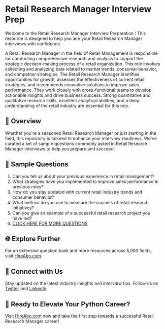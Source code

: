 # Retail Research Manager Interview Prep

Welcome to the Retail Research Manager Interview Preparation ! This resource is designed to help you ace your Retail Research Manager interviews with confidence.

A Retail Research Manager in the field of Retail Management is responsible for conducting comprehensive research and analysis to support the strategic decision-making process of a retail organization. This role involves collecting and analyzing data related to market trends, consumer behavior, and competitor strategies. The Retail Research Manager identifies opportunities for growth, assesses the effectiveness of current retail strategies, and recommends innovative solutions to improve sales performance. They work closely with cross-functional teams to develop actionable insights and drive business success. Strong quantitative and qualitative research skills, excellent analytical abilities, and a deep understanding of the retail industry are essential for this role.

## 🚀 Overview

Whether you're a seasoned Retail Research Manager or just starting in the field, this repository is tailored to enhance your interview readiness. We've curated a set of sample questions commonly asked in Retail Research Manager interviews to help you prepare and succeed.

## 📝 Sample Questions

1. Can you tell us about your previous experience in retail management?
2. What strategies have you implemented to improve sales performance in previous roles?
3. How do you stay updated with current retail industry trends and consumer behavior?
4. What metrics do you use to measure the success of retail research initiatives?
5. Can you give an example of a successful retail research project you have led?
6. [CLICK HERE FOR MORE QUESTIONS](https://hireabo.com/job/22_0_28/Retail%20Research%20Manager)

## 🌐 Explore Further

For an extensive question bank and more resources across 5,000 fields, visit [HireAbo.com](https://www.hireabo.com).

## 📱 Connect with Us

Stay updated on the latest industry insights and interview tips. Follow us on [Twitter](https://twitter.com/hireabo) and [LinkedIn](https://www.linkedin.com/in/hire-abo-3609972a8/).

## 🚀 Ready to Elevate Your Python Career?

Visit [HireAbo.com](https://www.hireabo.com) now and take the first step towards a successful Retail Research Manager career!